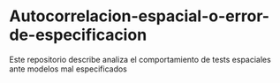 # Autocorrelacion-espacial-o-error-de-especificacion
Este repositorio describe analiza el comportamiento de tests espaciales ante modelos mal especificados
